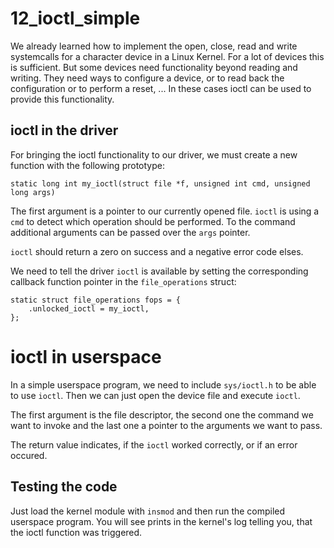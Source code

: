 # 12_ioctl_simple

We already learned how to implement the open, close, read and write systemcalls for a character device in a Linux Kernel. For a lot of devices this is sufficient. But some devices need functionality beyond reading and writing. They need ways to configure a device, or to read back the configuration or to perform a reset, ... In these cases ioctl can be used to provide this functionality.

## ioctl in the driver

For bringing the ioctl functionality to our driver, we must create a new function with the following prototype:

~~~
static long int my_ioctl(struct file *f, unsigned int cmd, unsigned long args)
~~~

The first argument is a pointer to our currently opened file. `ioctl` is using a `cmd` to detect which operation should be performed. To the command additional arguments can be passed over the `args` pointer.

`ioctl` should return a zero on success and a negative error code elses.

We need to tell the driver `ioctl` is available by setting the corresponding callback function pointer in the `file_operations` struct:

~~~
static struct file_operations fops = {
	.unlocked_ioctl = my_ioctl,
};
~~~

# ioctl in userspace

In a simple userspace program, we need to include `sys/ioctl.h` to be able to use `ioctl`. Then we can just open the device file and execute `ioctl`. 

The first argument is the file descriptor, the second one the command we want to invoke and the last one a pointer to the arguments we want to pass.

The return value indicates, if the `ioctl` worked correctly, or if an error occured.

## Testing the code

Just load the kernel module with `insmod` and then run the compiled userspace program. You will see prints in the kernel's log telling you, that the ioctl function was triggered.
